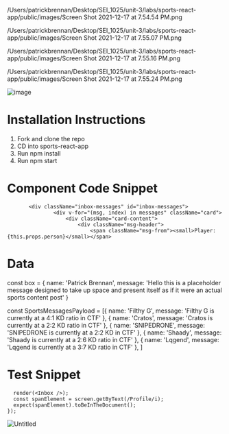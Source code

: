/Users/patrickbrennan/Desktop/SEI_1025/unit-3/labs/sports-react-app/public/images/Screen Shot 2021-12-17 at 7.54.54 PM.png

/Users/patrickbrennan/Desktop/SEI_1025/unit-3/labs/sports-react-app/public/images/Screen Shot 2021-12-17 at 7.55.07 PM.png

/Users/patrickbrennan/Desktop/SEI_1025/unit-3/labs/sports-react-app/public/images/Screen Shot 2021-12-17 at 7.55.16 PM.png

/Users/patrickbrennan/Desktop/SEI_1025/unit-3/labs/sports-react-app/public/images/Screen Shot 2021-12-17 at 7.55.24 PM.png

![image](https://user-images.githubusercontent.com/92609479/146813007-e047dd55-9862-41e6-9606-cae0226acbc8.png)

# Installation Instructions

1. Fork and clone the repo
2. CD into sports-react-app
3. Run npm install
4. Run npm start

# Component Code Snippet

 ```<div className="post" key={this.props.index} />
        <div className="inbox-messages" id="inbox-messages">
                <div v-for="(msg, index) in messages" className="card">
                    <div className="card-content">
                        <div className="msg-header">
                            <span className="msg-from"><small>Player: {this.props.person}</small></span>
```                     

# Data

const box = {
    name: 'Patrick Brennan',
    message: 'Hello this is a placeholder message designed to take up space and present itself as if it were an actual sports content post'
}

const SportsMessagesPayload = [{
    name: 'Filthy G',
    message: 'Filthy G is currently at a 4:1 KD ratio in CTF'
},
{
    name: 'Cratos',
    message: 'Cratos is currently at a 2:2 KD ratio in CTF'
},
{
    name: 'SNIPEDRONE',
    message: 'SNIPEDRONE is currently at a 2:2 KD in CTF'
},
{
    name: 'Shaady',
    message: 'Shaady is currently at a 2:6 KD ratio in CTF'
},
{
    name: 'Lqgend',
    message: 'Lqgend is currently at a 3:7 KD ratio in CTF'
},
]

# Test Snippet
```test('renders questions tag', () => {
  render(<Inbox />);
  const spanElement = screen.getByText(/Profile/i);
  expect(spanElement).toBeInTheDocument();
});
```

![Untitled](https://user-images.githubusercontent.com/92609479/146842097-f58037cd-7076-483e-968a-3b62c7aad827.png)

